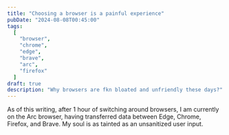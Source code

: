 ```yaml
---
title: "Choosing a browser is a painful experience"
pubDate: "2024-08-08T00:45:00"
tags:
  [
    "browser",
    "chrome",
    "edge",
    "brave",
    "arc",
    "firefox"
  ]
draft: true
description: "Why browsers are fkn bloated and unfriendly these days?"
---
```


As of this writing, after 1 hour of switching around browsers, I am currently on the Arc browser, having transferred data between Edge, Chrome, Firefox, and Brave. My soul is as tainted as an unsanitized user input.


